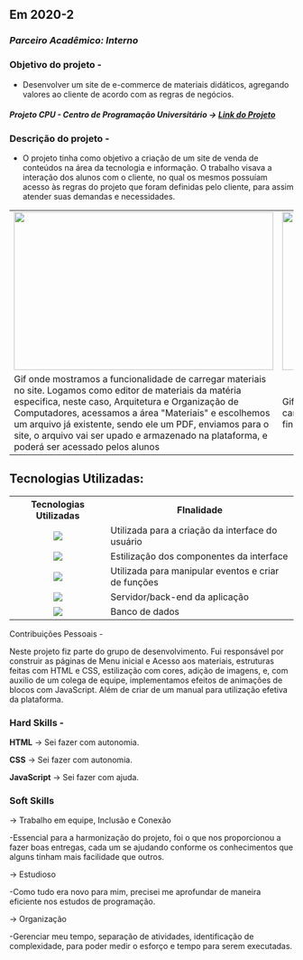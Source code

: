 ## Em 2020-2

### *Parceiro Acadêmico: Interno*

### Objetivo do projeto -

- Desenvolver um site de e-commerce de materiais didáticos, agregando valores ao cliente de acordo com as regras de negócios.

##### Projeto CPU - Centro de Programação Universitário → [Link do Projeto](https://github.com/cpusfatec/cpusfatec)

### Descrição do projeto -
- O projeto tinha como objetivo a criação de um site de venda de conteúdos na área da tecnologia e informação. O trabalho visava a interação dos alunos com o cliente, no qual os mesmos possuíam acesso às regras do projeto que foram definidas pelo cliente, para assim atender suas demandas e necessidades.

<table>
  <tr>
    <td><img src="https://github.com/cpusfatec/cpusfatec/blob/main/Sprint%203/GIF-carregar-material.gif" width=460 height=280></td>
    <td><img src="https://github.com/cpusfatec/cpusfatec/blob/main/Sprint%202/GIF%20DE%20COMPRAS.gif" width=460 height=280></td>
  </tr>
  <tr>
    <td>Gif onde mostramos a funcionalidade de carregar materiais no site. Logamos como editor de materiais da matéria especifica, neste caso, Arquitetura e Organização de Computadores, acessamos a área "Materiais" e escolhemos um arquivo já existente, sendo ele um PDF, enviamos para o site, o arquivo vai ser upado e armazenado na plataforma, e poderá ser acessado pelos alunos</td>
    <td>Gif simulando uma compra de material por meio de um cartão de crédito, neste caso um cartão virtual, e após finalizar a compra, demonstra o acesso ao material</td>
  </tr>
 </table>

## Tecnologias Utilizadas:

<table>
    <tr>
        <th>Tecnologias Utilizadas</th>
        <th>FInalidade</th>
    </tr>
    <tr>
        <td align="center"><img src="https://img.shields.io/badge/html5-%23E34F26.svg?style=for-the-badge&logo=html5&logoColor=white"/></td>
        <td align="left">Utilizada para a criação da interface do usuário</td>
    </tr>
        <tr>
        <td align="center"><img src="https://img.shields.io/badge/css3-%231572B6.svg?style=for-the-badge&logo=css3&logoColor=white"/></td>
        <td align="left">Estilização dos componentes da interface</td>
    </tr>
        <tr>
        <td align="center"><img src="https://img.shields.io/badge/JavaScript-F7DF1E?style=for-the-badge&logo=javascript&logoColor=black"/></td>
        <td align="left">Utilizada para manipular eventos e criar de funções</td>
    </tr>
        <tr>
        <td align="center"><img src="https://img.shields.io/badge/PHP-777BB4?style=for-the-badge&logo=php&logoColor=white"/></td>
        <td align="left">Servidor/back-end da aplicação</td>
    </tr>
        <tr>
        <td align="center"><img src="https://img.shields.io/badge/MySQL-005C84?style=for-the-badge&logo=mysql&logoColor=white"/</td>
        <td align="left">Banco de dados</td>
    </tr>

</table

### Contribuições Pessoais -

Neste projeto fiz parte do grupo de desenvolvimento. Fui responsável por construir as páginas de Menu inicial e Acesso aos materiais, estruturas feitas com HTML e CSS, estilização com cores, adição de imagens, e, com auxilio de um colega de equipe, implementamos efeitos de animações de blocos com JavaScript. Além de criar de um manual para utilização efetiva da plataforma.

### Hard Skills -

**HTML** → Sei fazer com autonomia.

**CSS** → Sei fazer com autonomia.

**JavaScript** → Sei fazer com ajuda.

### Soft Skills

→ Trabalho em equipe, Inclusão e Conexão

-Essencial para a harmonização do projeto, foi o que nos proporcionou a fazer boas entregas, cada um se ajudando conforme os conhecimentos que alguns tinham mais facilidade que outros.

→ Estudioso

-Como tudo era novo para mim, precisei me aprofundar de maneira eficiente nos estudos de programação.

→ Organização

-Gerenciar meu tempo, separação de atividades, identificação de complexidade, para poder medir o esforço e tempo para serem executadas.
